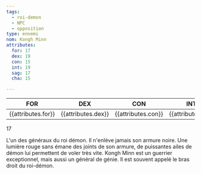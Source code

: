 ```yaml
---
tags:
  - roi-demon
  - NPC
  - opposition
type: ennemi
nom: Kongh Minn
attributes:
  for: 17
  dex: 19
  con: 15
  int: 19
  sag: 17
  cha: 15

---
```


| FOR | DEX | CON | INT | SAG | CHA |
| --- | --- | --- | --- | --- | --- |
| {{attributes.for}} | {{attributes.dex}} | {{attributes.con}} | {{attributes.int}} | {{attributes.sag}} | {{attributes.cha}} |

17

L'un des généraux du roi démon. Il n'enlève jamais son armure noire. Une lumière rouge sans émane des joints de son armure, de puissantes ailes de démon lui permettent de voler très vite.
Kongh Minn est un guerrier exceptionnel, mais aussi un général de génie. Il est souvent appelé le bras droit du roi-démon.